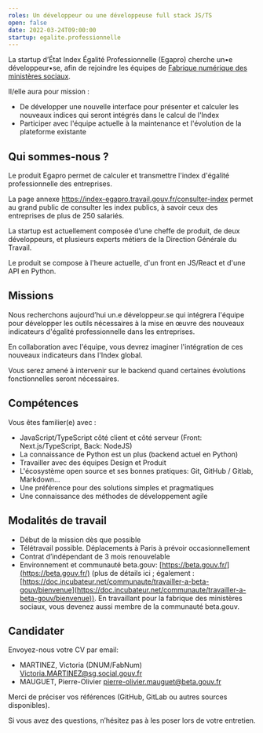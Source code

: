 ```yaml
---
roles: Un développeur ou une développeuse full stack JS/TS
open: false
date: 2022-03-24T09:00:00
startup: egalite.professionnelle
---
```


La startup d’État Index Égalité Professionnelle (Egapro) cherche un•e développeur•se, afin de rejoindre les équipes de [Fabrique numérique des ministères sociaux](https://www.fabrique.social.gouv.fr).

Il/elle aura pour mission :

-   De développer une nouvelle interface pour présenter et calculer les nouveaux indices qui seront intégrés dans le calcul de l'Index
-   Participer avec l'équipe actuelle à la maintenance et l'évolution de la plateforme existante

## Qui sommes-nous ?

Le produit Egapro permet de calculer et transmettre l'index d'égalité professionnelle des entreprises.

La page annexe https://index-egapro.travail.gouv.fr/consulter-index permet au grand public de consulter les index publics, à savoir ceux des entreprises de plus de 250 salariés.

La startup est actuellement composée d’une cheffe de produit, de deux développeurs, et plusieurs experts métiers de la Direction Générale du Travail.

Le produit se compose à l'heure actuelle, d'un front en JS/React et d'une API en Python.

## Missions

Nous recherchons aujourd’hui un.e développeur.se qui intégrera l'équipe pour développer les outils nécessaires à la mise en œuvre des nouveaux indicateurs d'égalité professionnelle dans les entreprises.

En collaboration avec l'équipe, vous devrez imaginer l'intégration de ces nouveaux indicateurs dans l'Index global.

Vous serez amené à intervenir sur le backend quand certaines évolutions fonctionnelles seront nécessaires.

## Compétences

Vous êtes familier(e) avec :

-   JavaScript/TypeScript côté client et côté serveur (Front: Next.js/TypeScript, Back: NodeJS)
-   La connaissance de Python est un plus (backend actuel en Python)
-   Travailler avec des équipes Design et Produit
-   L'écosystème open source et ses bonnes pratiques: Git, GitHub / Gitlab, Markdown…
-   Une préférence pour des solutions simples et pragmatiques
-   Une connaissance des méthodes de développement agile

## Modalités de travail

-   Début de la mission dès que possible
-   Télétravail possible. Déplacements à Paris à prévoir occasionnellement
-   Contrat d’indépendant de 3 mois renouvelable
-   Environnement et communauté beta.gouv: [https://beta.gouv.fr/](https://beta.gouv.fr/) (plus de détails ici ; également : [https://doc.incubateur.net/communaute/travailler-a-beta-gouv/bienvenue](https://doc.incubateur.net/communaute/travailler-a-beta-gouv/bienvenue)). En travaillant pour la fabrique des ministères sociaux, vous devenez aussi membre de la communauté beta.gouv.

## Candidater

Envoyez-nous votre CV par email:

-   MARTINEZ, Victoria (DNUM/FabNum) <Victoria.MARTINEZ@sg.social.gouv.fr>
-   MAUGUET, Pierre-Olivier <pierre-olivier.mauguet@beta.gouv.fr>

Merci de préciser vos références (GitHub, GitLab ou autres sources disponibles).

Si vous avez des questions, n’hésitez pas à les poser lors de votre entretien.
